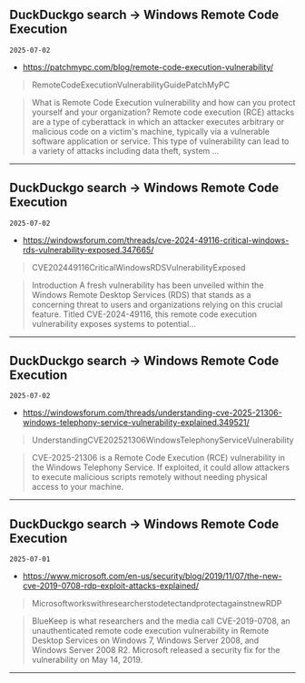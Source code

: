 ## DuckDuckgo search -> Windows Remote Code Execution
`2025-07-02`

* https://patchmypc.com/blog/remote-code-execution-vulnerability/

<blockquote>
 RemoteCodeExecutionVulnerabilityGuidePatchMyPC
</blockquote>
<blockquote>
What is Remote Code Execution vulnerability and how can you protect yourself and your organization? Remote code execution (RCE) attacks are a type of cyberattack in which an attacker executes arbitrary or malicious code on a victim's machine, typically via a vulnerable software application or service. This type of vulnerability can lead to a variety of attacks including data theft, system ...
</blockquote>

---

## DuckDuckgo search -> Windows Remote Code Execution
`2025-07-02`

* https://windowsforum.com/threads/cve-2024-49116-critical-windows-rds-vulnerability-exposed.347665/

<blockquote>
 CVE202449116CriticalWindowsRDSVulnerabilityExposed
</blockquote>
<blockquote>
Introduction A fresh vulnerability has been unveiled within the Windows Remote Desktop Services (RDS) that stands as a concerning threat to users and organizations relying on this crucial feature. Titled CVE-2024-49116, this remote code execution vulnerability exposes systems to potential...
</blockquote>

---

## DuckDuckgo search -> Windows Remote Code Execution
`2025-07-02`

* https://windowsforum.com/threads/understanding-cve-2025-21306-windows-telephony-service-vulnerability-explained.349521/

<blockquote>
 UnderstandingCVE202521306WindowsTelephonyServiceVulnerability
</blockquote>
<blockquote>
CVE-2025-21306 is a Remote Code Execution (RCE) vulnerability in the Windows Telephony Service. If exploited, it could allow attackers to execute malicious scripts remotely without needing physical access to your machine.
</blockquote>

---

## DuckDuckgo search -> Windows Remote Code Execution
`2025-07-01`

* https://www.microsoft.com/en-us/security/blog/2019/11/07/the-new-cve-2019-0708-rdp-exploit-attacks-explained/

<blockquote>
 MicrosoftworkswithresearcherstodetectandprotectagainstnewRDP
</blockquote>
<blockquote>
BlueKeep is what researchers and the media call CVE-2019-0708, an unauthenticated remote code execution vulnerability in Remote Desktop Services on Windows 7, Windows Server 2008, and Windows Server 2008 R2. Microsoft released a security fix for the vulnerability on May 14, 2019.
</blockquote>

---

